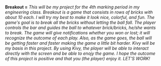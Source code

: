**Breakout =**
*This will be my project for the 4th marking period in my engineering class. Breakout is a game that consists in rows of bricks with about 10 each. I will try my best to make it look nice, colorful, and fun. The game's goal is to break all the bricks without letting the ball fall. The player controls the bar and guides the ball to whatever brick/bricks, he/she wants to break. The game will give notifications whether you won or lost; it will recognize the outcome of each play. Also, as the game goes, the ball will be getting faster and faster making the game a little bit harder. Kivy will be my basis in this project. By using Kivy, the player will be able to interact directly with the screen and be able to enojy the game. I hope the outcome of this project is positive and that you (the player) enjoy it. LET'S WORK!*
